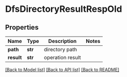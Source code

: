 # DfsDirectoryResultRespOld

## Properties
Name | Type | Description | Notes
------------ | ------------- | ------------- | -------------
**path** | **str** | directory path | 
**result** | **str** | operation result | 

[[Back to Model list]](../README.md#documentation-for-models) [[Back to API list]](../README.md#documentation-for-api-endpoints) [[Back to README]](../README.md)


